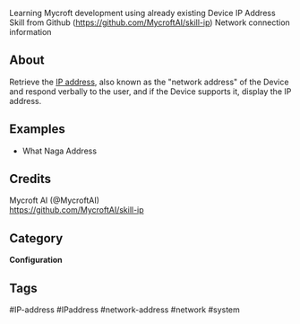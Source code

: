 Learning Mycroft development using already existing Device IP Address Skill from Github (https://github.com/MycroftAI/skill-ip) 
Network connection information

## About 
Retrieve the [IP address](https://en.wikipedia.org/wiki/IP_address), also known as the "network address" of the Device and respond verbally to the user, and if the Device supports it, display the IP address. 

## Examples 
* What Naga Address

## Credits 
Mycroft AI (@MycroftAI)  
https://github.com/MycroftAI/skill-ip

## Category
**Configuration**

## Tags
#IP-address
#IPaddress
#network-address
#network
#system
